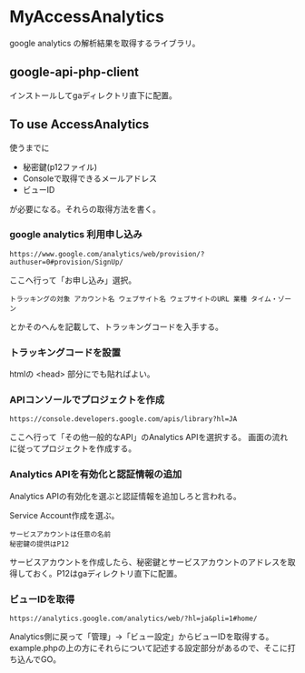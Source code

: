 
MyAccessAnalytics
===

google analytics の解析結果を取得するライブラリ。

## google-api-php-client

インストールしてgaディレクトリ直下に配置。

## To use AccessAnalytics

使うまでに

- 秘密鍵(p12ファイル)
- Consoleで取得できるメールアドレス
- ビューID

が必要になる。それらの取得方法を書く。

### google analytics 利用申し込み

`https://www.google.com/analytics/web/provision/?authuser=0#provision/SignUp/`

ここへ行って「お申し込み」選択。

`トラッキングの対象 アカウント名 ウェブサイト名 ウェブサイトのURL 業種 タイム・ゾーン`

とかそのへんを記載して、トラッキングコードを入手する。

### トラッキングコードを設置

htmlの &lt;head&gt; 部分にでも貼ればよい。

### APIコンソールでプロジェクトを作成

`https://console.developers.google.com/apis/library?hl=JA`

ここへ行って「その他一般的なAPI」のAnalytics APIを選択する。
画面の流れに従ってプロジェクトを作成する。

### Analytics APIを有効化と認証情報の追加

Analytics APIの有効化を選ぶと認証情報を追加しろと言われる。

Service Account作成を選ぶ。

    サービスアカウントは任意の名前
    秘密鍵の提供はP12

サービスアカウントを作成したら、秘密鍵とサービスアカウントのアドレスを取得しておく。P12はgaディレクトリ直下に配置。

### ビューIDを取得

`https://analytics.google.com/analytics/web/?hl=ja&pli=1#home/`

Analytics側に戻って「管理」->「ビュー設定」からビューIDを取得する。
example.phpの上の方にそれらについて記述する設定部分があるので、そこに打ち込んでGO。
